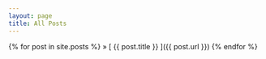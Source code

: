 ```yaml
---
layout: page
title: All Posts
---
```



{% for post in site.posts %}
 &raquo; [ {{ post.title }} ]({{ post.url }})
{% endfor %}
